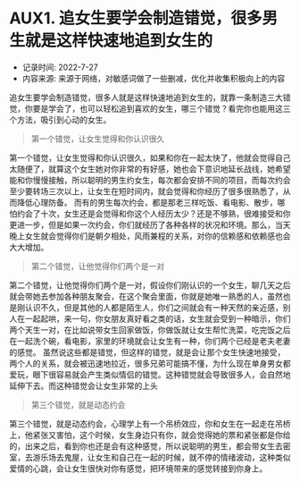 # AUX1. 追女生要学会制造错觉，很多男生就是这样快速地追到女生的

* 记录时间: 2022-7-27
* 内容来源: 来源于网络，对敏感词做了一些删减，优化并收集积极向上的内容

追女生要学会制造错觉，很多人就是这样快速地追到女生的，就靠一条制造三大错觉，你要是学会了，也可以轻松追到喜欢的女生，哪三个错觉？看完你也能用这三个方法，吸引到心动的女生。


>第一个错觉，让女生觉得和你认识很久

第一个错觉，让女生觉得和你认识很久，如果和你在一起太快了，他就会觉得自己太随便了，就算这个女生她对你非常的有好感，她也会下意识地延长战线，她希望能和你慢慢接触，所以聪明的男生约女生，每次都会安排不同的项目，而每次约会至少要转场三次以上，让女生在短时间内，就会觉得和你经历了很多很熟悉了，从而降低心理防备。
而有的男生每次约会，都是那老三样吃饭、看电影、散步，哪怕约会了十次，女生还是会觉得和你这个人经历太少？还是不够熟，很难接受和你更进一步，但是如果一次约会，你们就经历了各种各样的状况和环境。那么，当天晚上女生就会觉得你们是朝夕相处，风雨兼程的关系，对你的信赖感和依赖感也会大大增加。

> 第二个错觉，让他觉得你们两个是一对

第二个错觉，让他觉得你们两个是一对，假设你们刚认识的一个女生，聊几天之后就会带她去参加各种朋友聚会，在这个聚会里面，你就是她唯一熟悉的人，虽然也是刚认识不久，但是其他的人都是陌生人，你们之间就会有一种天然的亲近感，别人在一起起哄，来一句，你女朋友真好看之类的话，女生就会受到一种暗示，你们两个天生一对，在比如说带女生回家做饭，你做饭就让女生帮忙洗菜，吃完饭之后在一起洗个碗，看电影，家里的环境就会让女生有一种，你们两个已经是老夫老妻的感觉。
虽然说这些都是错觉，但这样的错觉，就是会让那个女生快速地接受，两个人的关系，就会被迅速地拉近，很多兄弟可能搞不懂，为什么现在单身男女都爱玩，眼下很容易就会产生类似情侣的错觉。这种错觉就会导致很多人，会自然地延伸下去。而这种错觉会让女生非常的上头

> 第三个错觉，就是动态约会

第三个错觉，就是动态约会，心理学上有一个吊桥效应，你和女生在一起走在吊桥上，他紧张又害怕，这个时候，女生身边只有你，就会觉得她的票和紧张都是你给的，出来之后，看到你也还是会有这种感觉，所以说聪明的男生，都会带女生去密室，去游乐场去鬼屋，让女生和自己在一起的时候，就不停的情绪波动，这种类似爱情的心跳，会让女生很快对你有感觉，把环境带来的感觉转接到你身上。
